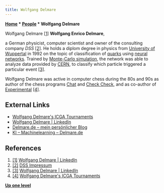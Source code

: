```yaml
---
title: Wolfgang Delmare
---
```

**[Home](Home "Home") \* [People](People "People") \* Wolfgang Delmare**



[](File:WolfgangDelmare.jpg) Wolfgang Delmare <a id="cite-note-1" href="#cite-ref-1">[1]</a>
**Wolfgang Enrico Delmare**,  

a German physicist, computer scientist and owner of the consulting company *DSS* <a id="cite-note-2" href="#cite-ref-2">[2]</a>. 
He holds a diplom degree in physics from [University of Wuppertal](https://en.wikipedia.org/wiki/University_of_Wuppertal) in 1992 
on the topic of classification of [quarks](https://en.wikipedia.org/wiki/Quark) using [neural networks](Neural_Networks "Neural Networks"). 
Trained by [Monte-Carlo simulation](https://en.wikipedia.org/wiki/Monte_Carlo_method), the network was able to analyze data provided by [CERN](https://en.wikipedia.org/wiki/CERN), to classify which particle triggered a particular event <a id="cite-note-3" href="#cite-ref-3">[3]</a>.






Wolfgang Delmare was active in computer chess during the 80s and 90s as author of the chess programs [Chat](Chat "Chat") and [Check Check](Check_Check "Check Check"), 
and as co-author of [Experimental](Experimental "Experimental") <a id="cite-note-4" href="#cite-ref-4">[4]</a>.



## External Links


* [Wolfgang Delmare's ICGA Tournaments](https://www.game-ai-forum.org/icga-tournaments/person.php?id=415)
* [Wolfgang Delmare | LinkedIn](https://www.linkedin.com/in/wolfgang-delmare-44b2758b/)
* [Delmare.de – mein persönlicher Blog](https://www.delmare.de/)
* [KI – Machinelearning – Delmare.de](https://www.delmare.de/ki-deeplearning/)


## References


1. <a id="cite-ref-1" href="#cite-note-1">[1]</a> [Wolfgang Delmare | LinkedIn](https://www.linkedin.com/in/wolfgang-delmare-44b2758b/)
2. <a id="cite-ref-2" href="#cite-note-2">[2]</a> [DSS Impressum](https://www.dss.de/impressum/)
3. <a id="cite-ref-3" href="#cite-note-3">[3]</a> [Wolfgang Delmare | LinkedIn](https://www.linkedin.com/in/wolfgang-delmare-44b2758b/)
4. <a id="cite-ref-4" href="#cite-note-4">[4]</a> [Wolfgang Delmare's ICGA Tournaments](https://www.game-ai-forum.org/icga-tournaments/person.php?id=415)

**[Up one level](People "People")**







 
